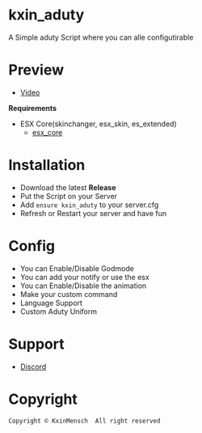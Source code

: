 # kxin_aduty
A Simple aduty Script where you can alle configutirable

# Preview
- [Video](https://streamable.com/vpi3z7)

**Requirements**
- ESX Core(skinchanger, esx_skin, es_extended)
  - [esx_core](https://github.com/esx-framework/esx_core)
  
# Installation
- Download the latest **Release**
- Put the Script on your Server
- Add `ensure kxin_aduty` to your server.cfg
- Refresh or Restart your server and have fun

# Config
- You can Enable/Disable Godmode
- You can add your notify or use the esx
- You can Enable/Disable the animation
- Make your custom command
- Language Support
- Custom Aduty Uniform

# Support
- [Discord](https://discord.gg/EcZakKASEm)

# Copyright
`Copyright © KxinMensch 
All right reserved
`
